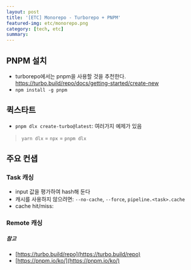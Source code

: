 ```yaml
---
layout: post
title: '[ETC] Monorepo - Turborepo + PNPM'
featured-img: etc/monorepo.png
category: [tech, etc]
summary:
---
```


## PNPM 설치
- turborepo에서는 pnpm을 사용할 것을 추천한다. https://turbo.build/repo/docs/getting-started/create-new
- `npm install -g pnpm`

## 퀵스타트
- `pnpm dlx create-turbo@latest`: 여러가지 예제가 있음

> `yarn dlx` = `npx` = `pnpm dlx`

## 주요 컨샙

### Task 캐싱
- input 값을 평가하여 hash해 둔다
- 캐시를 사용하지 않으려면: `--no-cache`, `--force`, `pipeline.<task>.cache`
- cache hit/miss:

### Remote 캐싱

##### 참고
- [https://turbo.build/repo](https://turbo.build/repo)
- [https://pnpm.io/ko/](https://pnpm.io/ko/)
